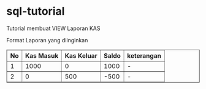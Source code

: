 # sql-tutorial
Tutorial membuat VIEW Laporan KAS 

Format Laporan yang diinginkan
<table border="1">
  <thead style="text-align: center;">
    <th>No</th>
    <th>Kas Masuk</th>
    <th>Kas Keluar</th>
    <th>Saldo</th>
    <th>keterangan</th>
  </thead>
  <tbody>
    <tr>
      <td>1</td>
      <td>1000</td>
      <td>0</td>
      <td>1000</td>
      <td>-</td>
    </tr>
     <tr>
      <td>2</td>
      <td>0</td>
      <td>500</td>
      <td>-500</td>
      <td>-</td>
    </tr>
  </tbody>
 </table>
